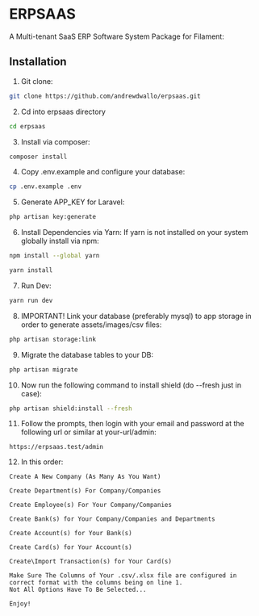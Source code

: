 # ERPSAAS 

A Multi-tenant SaaS ERP Software System Package for Filament:

## Installation

1. Git clone:

```bash
git clone https://github.com/andrewdwallo/erpsaas.git
```

2. Cd into erpsaas directory

```bash
cd erpsaas
```

3. Install via composer:
```bash
composer install
```
4. Copy .env.example and configure your database:
```bash
cp .env.example .env
```

5. Generate APP_KEY for Laravel:
```bash
php artisan key:generate
```

6. Install Dependencies via Yarn:
If yarn is not installed on your system globally install via npm:

```bash
npm install --global yarn
```

```bash
yarn install
```

7. Run Dev:
```bash
yarn run dev
```

8. IMPORTANT! Link your database (preferably mysql) to app storage in order to generate assets/images/csv files:
```bash
php artisan storage:link
```

9. Migrate the database tables to your DB:
```bash
php artisan migrate
```

10. Now run the following command to install shield (do --fresh just in case):
```bash
php artisan shield:install --fresh
```

11. Follow the prompts, then login with your email and password at the following url or similar at your-url/admin:
```
https://erpsaas.test/admin 
```

12. In this order:
```
Create A New Company (As Many As You Want)
```
```
Create Department(s) For Company/Companies
```
```
Create Employee(s) For Your Company/Companies
```
```
Create Bank(s) for Your Company/Companies and Departments
```
```
Create Account(s) for Your Bank(s)
```
```
Create Card(s) for Your Account(s)
```
```
Create\Import Transaction(s) for Your Card(s)
```
```
Make Sure The Columns of Your .csv/.xlsx file are configured in correct format with the columns being on line 1.
Not All Options Have To Be Selected...
```
```
Enjoy!
```
